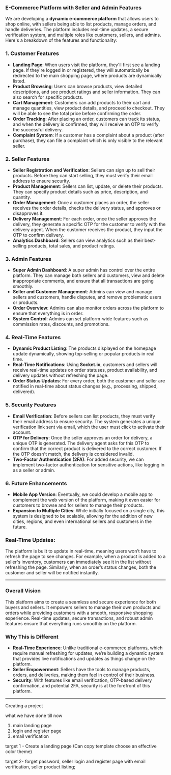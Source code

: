 ### **E-Commerce Platform with Seller and Admin Features**

We are developing a **dynamic e-commerce platform** that allows users to shop online, with sellers being able to list products, manage orders, and handle deliveries. The platform includes real-time updates, a secure verification system, and multiple roles like customers, sellers, and admins. Here's a breakdown of the features and functionality:

### **1. Customer Features**
- **Landing Page**: When users visit the platform, they'll first see a landing page. If they're logged in or registered, they will automatically be redirected to the main shopping page, where products are dynamically listed.
- **Product Browsing**: Users can browse products, view detailed descriptions, and see product ratings and seller information. They can also search for specific products.
- **Cart Management**: Customers can add products to their cart and manage quantities, view product details, and proceed to checkout. They will be able to see the total price before confirming the order.
- **Order Tracking**: After placing an order, customers can track its status, and when the delivery is confirmed, they will receive an OTP to verify the successful delivery.
- **Complaint System**: If a customer has a complaint about a product (after purchase), they can file a complaint which is only visible to the relevant seller.

### **2. Seller Features**
- **Seller Registration and Verification**: Sellers can sign up to sell their products. Before they can start selling, they must verify their email address to ensure security.
- **Product Management**: Sellers can list, update, or delete their products. They can specify product details such as price, description, and quantity.
- **Order Management**: Once a customer places an order, the seller receives the order details, checks the delivery status, and approves or disapproves it.
- **Delivery Management**: For each order, once the seller approves the delivery, they generate a specific OTP for the customer to verify with the delivery agent. When the customer receives the product, they input the OTP to confirm delivery.
- **Analytics Dashboard**: Sellers can view analytics such as their best-selling products, total sales, and product ratings.

### **3. Admin Features**
- **Super Admin Dashboard**: A super admin has control over the entire platform. They can manage both sellers and customers, view and delete inappropriate comments, and ensure that all transactions are going smoothly.
- **Seller and Customer Management**: Admins can view and manage sellers and customers, handle disputes, and remove problematic users or products.
- **Order Overview**: Admins can also monitor orders across the platform to ensure that everything is in order.
- **System Control**: Admins can set platform-wide features such as commission rates, discounts, and promotions.

### **4. Real-Time Features**
- **Dynamic Product Listing**: The products displayed on the homepage update dynamically, showing top-selling or popular products in real time.
- **Real-Time Notifications**: Using **Socket.io**, customers and sellers will receive real-time updates on order statuses, product availability, and delivery updates without refreshing the page.
- **Order Status Updates**: For every order, both the customer and seller are notified in real-time about status changes (e.g., processing, shipped, delivered).

### **5. Security Features**
- **Email Verification**: Before sellers can list products, they must verify their email address to ensure security. The system generates a unique verification link sent via email, which the user must click to activate their account.
- **OTP for Delivery**: Once the seller approves an order for delivery, a unique OTP is generated. The delivery agent asks for this OTP to confirm that the correct product is delivered to the correct customer. If the OTP doesn't match, the delivery is considered invalid.
- **Two-Factor Authentication (2FA)**: For added security, we can implement two-factor authentication for sensitive actions, like logging in as a seller or admin.

### **6. Future Enhancements**
- **Mobile App Version**: Eventually, we could develop a mobile app to complement the web version of the platform, making it even easier for customers to browse and for sellers to manage their products.
- **Expansion to Multiple Cities**: While initially focused on a single city, this system is designed to be scalable, allowing for the addition of new cities, regions, and even international sellers and customers in the future.

### **Real-Time Updates**:
The platform is built to update in real-time, meaning users won’t have to refresh the page to see changes. For example, when a product is added to a seller's inventory, customers can immediately see it in the list without refreshing the page. Similarly, when an order’s status changes, both the customer and seller will be notified instantly.

---

### **Overall Vision**

This platform aims to create a seamless and secure experience for both buyers and sellers. It empowers sellers to manage their own products and orders while providing customers with a smooth, responsive shopping experience. Real-time updates, secure transactions, and robust admin features ensure that everything runs smoothly on the platform.

### **Why This is Different**
- **Real-Time Experience**: Unlike traditional e-commerce platforms, which require manual refreshing for updates, we’re building a dynamic system that provides live notifications and updates as things change on the platform.
- **Seller Empowerment**: Sellers have the tools to manage products, orders, and deliveries, making them feel in control of their business.
- **Security**: With features like email verification, OTP-based delivery confirmation, and potential 2FA, security is at the forefront of this platform.

----------------------------------------------------------------------------------------------------------------------------------------------

Creating a project


what we have done till now 
1. main landing page
2. login and register page
3. email verification



target 1 - Create a landing page (Can copy template choose an effective color theme)

target 2- forget password, seller login and register page with email verification, seller product listing;  
